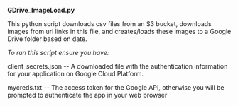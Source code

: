 **GDrive_ImageLoad.py**

This python script downloads csv files from an S3 bucket, downloads images from url links in this file, and creates/loads these images to a Google Drive folder based on date.

*To run this script ensure you have:*

client_secrets.json -- A downloaded file with the authentication information for your application on Google Cloud Platform.

mycreds.txt -- The access token for the Google API, otherwise you will be prompted to authenticate the app in your web browser
